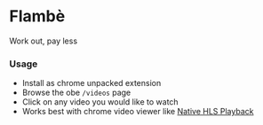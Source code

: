 # Flambè

Work out, pay less

### Usage

* Install as chrome unpacked extension
* Browse the obe `/videos` page
* Click on any video you would like to watch
* Works best with chrome video viewer like [Native HLS Playback](https://chrome.google.com/webstore/detail/native-hls-playback/emnphkkblegpebimobpbekeedfgemhof?hl=en-US)